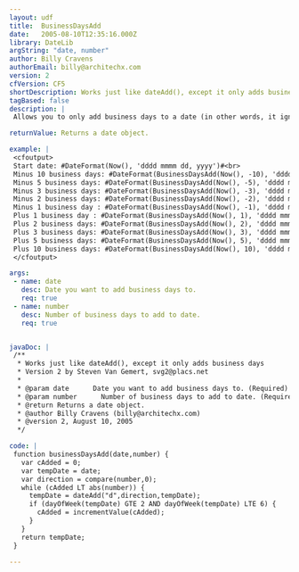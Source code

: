 ```yaml
---
layout: udf
title:  BusinessDaysAdd
date:   2005-08-10T12:35:16.000Z
library: DateLib
argString: "date, number"
author: Billy Cravens
authorEmail: billy@architechx.com
version: 2
cfVersion: CF5
shortDescription: Works just like dateAdd(), except it only adds business days
tagBased: false
description: |
 Allows you to only add business days to a date (in other words, it ignores weekends).  Unlike dateAdd(), it only works with days.

returnValue: Returns a date object.

example: |
 <cfoutput>
 Start date: #DateFormat(Now(), 'dddd mmmm dd, yyyy')#<br>
 Minus 10 business days: #DateFormat(BusinessDaysAdd(Now(), -10), 'dddd mmmm dd, yyyy')#<br>
 Minus 5 business days: #DateFormat(BusinessDaysAdd(Now(), -5), 'dddd mmmm dd, yyyy')#<br>
 Minus 3 business days: #DateFormat(BusinessDaysAdd(Now(), -3), 'dddd mmmm dd, yyyy')#<br>
 Minus 2 business days: #DateFormat(BusinessDaysAdd(Now(), -2), 'dddd mmmm dd, yyyy')#<br>
 Minus 1 business day : #DateFormat(BusinessDaysAdd(Now(), -1), 'dddd mmmm dd, yyyy')#<br>
 Plus 1 business day : #DateFormat(BusinessDaysAdd(Now(), 1), 'dddd mmmm dd, yyyy')#<br>
 Plus 2 business days: #DateFormat(BusinessDaysAdd(Now(), 2), 'dddd mmmm dd, yyyy')#<br>
 Plus 3 business days: #DateFormat(BusinessDaysAdd(Now(), 3), 'dddd mmmm dd, yyyy')#<br>
 Plus 5 business days: #DateFormat(BusinessDaysAdd(Now(), 5), 'dddd mmmm dd, yyyy')#<br>
 Plus 10 business days: #DateFormat(BusinessDaysAdd(Now(), 10), 'dddd mmmm dd, yyyy')#<br>
 </cfoutput>

args:
 - name: date
   desc: Date you want to add business days to.
   req: true
 - name: number
   desc: Number of business days to add to date.
   req: true


javaDoc: |
 /**
  * Works just like dateAdd(), except it only adds business days
  * Version 2 by Steven Van Gemert, svg2@placs.net
  * 
  * @param date      Date you want to add business days to. (Required)
  * @param number      Number of business days to add to date. (Required)
  * @return Returns a date object. 
  * @author Billy Cravens (billy@architechx.com) 
  * @version 2, August 10, 2005 
  */

code: |
 function businessDaysAdd(date,number) {
   var cAdded = 0;
   var tempDate = date;
   var direction = compare(number,0);
   while (cAdded LT abs(number)) {
     tempDate = dateAdd("d",direction,tempDate);
     if (dayOfWeek(tempDate) GTE 2 AND dayOfWeek(tempDate) LTE 6) {
       cAdded = incrementValue(cAdded);
     }
   }
   return tempDate;
 }

---
```


